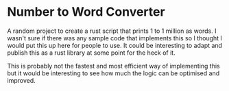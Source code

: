 # Number to Word Converter

A random project to create a rust script that prints 1 to 1 million as words. I wasn't sure if there was any sample code that implements this so I thought I would put this up here for people to use. It could be interesting to adapt and publish this as a rust library at some point for the heck of it.

This is probably not the fastest and most efficient way of implementing this but it would be interesting to see how much the logic can be optimised and improved.

